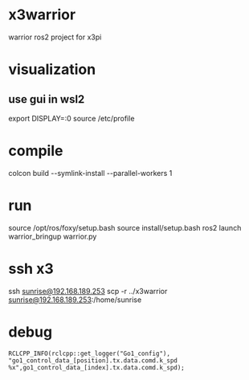 # x3warrior
warrior ros2 project for x3pi 

# visualization

## use gui in wsl2
export DISPLAY=<wsl ipv4>:0
source /etc/profile
# compile
colcon build --symlink-install --parallel-workers 1
# run
source /opt/ros/foxy/setup.bash
source install/setup.bash
ros2 launch warrior_bringup warrior.py

# ssh x3
ssh sunrise@192.168.189.253
scp -r ../x3warrior sunrise@192.168.189.253:/home/sunrise
# debug
    RCLCPP_INFO(rclcpp::get_logger("Go1_config"), "go1_control_data_[position].tx.data.comd.k_spd %x",go1_control_data_[index].tx.data.comd.k_spd);    
